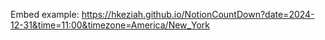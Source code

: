 Embed example: https://hkeziah.github.io/NotionCountDown?date=2024-12-31&time=11:00&timezone=America/New_York

